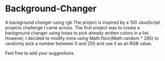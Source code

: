 # Background-Changer
 A background changer using rgb
 The project is inspired by a 100 JavaScript projects challenge I came across.
 The first project was to create a background changer using loops to pick already written colors in a list. However, I decided to modify mine using Math.floor(Math.random * 265) to randomly pick a number between 0 and 255 and use it as an RGB value.

 Feel free to add your suggestions.
